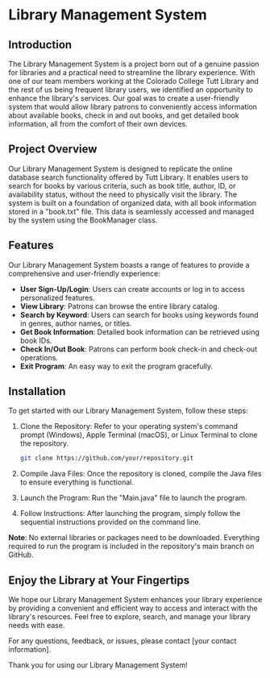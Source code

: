 # Library Management System

## Introduction

The Library Management System is a project born out of a genuine passion for libraries and a practical need to streamline the library experience. With one of our team members working at the Colorado College Tutt Library and the rest of us being frequent library users, we identified an opportunity to enhance the library's services. Our goal was to create a user-friendly system that would allow library patrons to conveniently access information about available books, check in and out books, and get detailed book information, all from the comfort of their own devices.

## Project Overview

Our Library Management System is designed to replicate the online database search functionality offered by Tutt Library. It enables users to search for books by various criteria, such as book title, author, ID, or availability status, without the need to physically visit the library. The system is built on a foundation of organized data, with all book information stored in a "book.txt" file. This data is seamlessly accessed and managed by the system using the BookManager class.

## Features

Our Library Management System boasts a range of features to provide a comprehensive and user-friendly experience:

- **User Sign-Up/Login**: Users can create accounts or log in to access personalized features.
- **View Library**: Patrons can browse the entire library catalog.
- **Search by Keyword**: Users can search for books using keywords found in genres, author names, or titles.
- **Get Book Information**: Detailed book information can be retrieved using book IDs.
- **Check In/Out Book**: Patrons can perform book check-in and check-out operations.
- **Exit Program**: An easy way to exit the program gracefully.

## Installation

To get started with our Library Management System, follow these steps:

1. Clone the Repository: Refer to your operating system's command prompt (Windows), Apple Terminal (macOS), or Linux Terminal to clone the repository.
   
   ```bash
   git clone https://github.com/your/repository.git
   ```

2. Compile Java Files: Once the repository is cloned, compile the Java files to ensure everything is functional.

3. Launch the Program: Run the "Main.java" file to launch the program.

4. Follow Instructions: After launching the program, simply follow the sequential instructions provided on the command line.

**Note**: No external libraries or packages need to be downloaded. Everything required to run the program is included in the repository's main branch on GitHub.

## Enjoy the Library at Your Fingertips

We hope our Library Management System enhances your library experience by providing a convenient and efficient way to access and interact with the library's resources. Feel free to explore, search, and manage your library needs with ease.

For any questions, feedback, or issues, please contact [your contact information].

Thank you for using our Library Management System!
